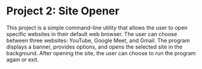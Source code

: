 # Project 2: Site Opener

This project is a simple command-line utility that allows the user to open specific websites in their default web browser. The user can choose between three websites: YouTube, Google Meet, and Gmail. The program displays a banner, provides options, and opens the selected site in the background. After opening the site, the user can choose to run the program again or exit.
